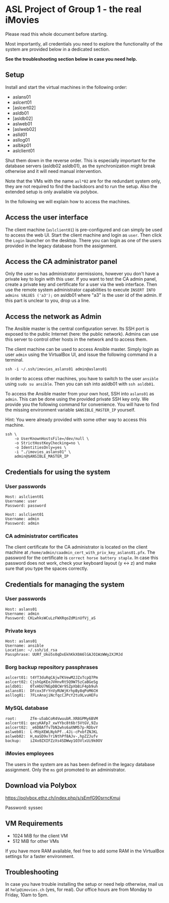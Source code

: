 # ASL Project of Group 1 - the real iMovies

Please read this whole document before starting.

Most importantly, all credentials you need to explore the functionality of the system are provided below in a dedicated section.

**See the troubleshooting section below in case you need help.**

## Setup

Install and start the virtual machines in the following order:
* aslans01
* aslcert01
* [aslcert02]
* asldb01
* [asldb02]
* aslweb01
* [aslweb02]
* aslld01
* asllog01
* aslbkp01
* aslclient01

Shut them down in the reverse order. This is especially important for the
database servers (asldb02 asldb01), as the synchronization might break
otherwise and it will need manual intervention.

Note that the VMs with the name `asl*02` are for the redundant system only, they are not required to
find the backdoors and to run the setup. Also the extended setup is only available via polybox.

In the following we will explain how to access the machines.

## Access the user interface

The client machine (`aslclient01`) is pre-configured and can simply be used to access the web UI.
Start the client machine and login as `user`.
Then click the `Login` launcher on the desktop.
There you can login as one of the users provided in the legacy database from the assignment.

## Access the CA administrator panel

Only the user `ms` has administrator permissions, however you don't have a private key
to login with this user. If you want to test the CA admin panel, create a
private key and certificate for a user via the web interface. Then use
the remote system administrator capabilities to execute
`INSERT INTO admins VALUES ('a3');` on asldb01 where "a3" is the user id of the admin.
If this part is unclear to you, drop us a line.

## Access the network as Admin

The Ansible master is the central configuration server.
Its SSH port is exposed to the public Internet (here: the public network).
Admins can use this server to control other hosts in the network and to access them.

The client machine can be used to access Ansible master.
Simply login as user `admin` using the VirtualBox UI, and issue the following command in a terminal.

```
ssh -i ~/.ssh/imovies_aslans01 admin@aslans01
```

In order to access other machines, you have to switch to the user `ansible` using `sudo su ansible`.
Then you can ssh into asldb01 with `ssh asldb01`.

To access the Ansible master from your own host, SSH into `aslans01` as `admin`.
This can be done using the provided private SSH key only.
We provide you the following command for convenience.
You will have to find the missing environment variable `$ANSIBLE_MASTER_IP` yourself.

Hint: You were already provided with some other way to access this machine.

```
ssh \
	-o UserKnownHostsFile=/dev/null \
	-o StrictHostKeyChecking=no \
	-o IdentitiesOnly=yes \
	-i "./imovies_aslans01" \
	admin@$ANSIBLE_MASTER_IP
```

## Credentials for using the system

### User passwords
```
Host: aslclient01
Username: user
Password: password

Host: aslclient01
Username: admin
Password: admin
```

### CA administrator certificates

The client certificate for the CA administrator is located on the client machine at `/home/admin/caadmin_cert_with_priv_key_aslans01.pfx`.
The password for the certificate is `correct horse battery staple`.
In case this password does not work, check your keyboard layout (y <-> z) and make sure that you type the spaces correctly.

## Credentials for managing the system

### User passwords
```
Host: aslans01
Username: admin
Password: CKLwhksWCuLzFWXRqoZdMinUfVj_aS
```

### Private keys
```
Host: aslans01
Username: ansible
Location: ~/.ssh/id_rsa
Passphrase: UURf_Uko5s0qDxEkhKkX0A6lGAJO1WzWWy2XJMJd
```

### Borg backup repository passphrases
```
aslcert01: t4YT3duRqCAjw7KVewM2JZxTcpQ7Pm
aslcert02: CjshGpKEeJVHnvRt5Q9W75zCaBGeSg
asldb01:   0TxHbU7NEpDBCWr95ZpXbBiF4pb9uh
aslans01:  DFcox3FrYnVyRUWjKrhpBy8qPoM6CH
asllog01:  7FLnAnajiNcfqcCJPcY2tu9LvuHEFu
```

### MySQL database
```
root:      Zfm-u5abCoR4VwuubR.XR8GPMy6BVM
aslcert01: qecyKAFp7_xwYYbc8t6b!5VtGV,9Zu
aslcert02: _e6DBAffv7bN2whs6aXNM57p-RDbvY
aslweb01:  L-MVpXEWLNykPf..4Ji-cPxbfZNJKL
aslweb02:  H,maSD9v7riNthPf8AJv-,hpZZJufv
backup:    iZ4x0ZXIFZzXs4SDWwy1O3VlxUi9k0OV
```

### iMovies employees

The users in the system are as has been defined in the legacy database assignment.
Only the `ms` got promoted to an administrator.

## Download via Polybox

https://polybox.ethz.ch/index.php/s/sEmfG90srncKmuj

Password: syssec

## VM Requirements

- 1024 MiB for the client VM
- 512 MiB for other VMs

If you have more RAM available, feel free to add some RAM in the VirtualBox settings for a faster environment.

## Troubleshooting

In case you have trouble installing the setup or need help otherwise, mail us at `help@imovies.ch` (yes, for real).
Our office hours are from Monday to Friday, 10am to 5pm.
